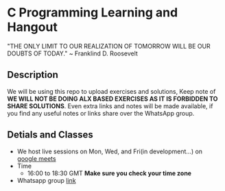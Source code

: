 # C Programming Learning and Hangout

"THE ONLY LIMIT TO OUR REALIZATION OF TOMORROW WILL BE OUR DOUBTS OF TODAY." ~ Franklind D. Roosevelt

## Description

We will be using this repo to upload exercises and solutions, Keep note of **WE WILL NOT BE DOING ALX BASED EXERCISES AS IT IS FORBIDDEN TO SHARE SOLUTIONS**.
Even extra links and notes will be made available, if you find any useful notes or links share over the WhatsApp group.

## Detials and Classes

* We host live sessions on Mon, Wed, and Fri(in development...) on [google meets](https://meet.google.com/iia-arzj-dfh)
* Time
   	- 16:00 to 18:30 GMT
**Make sure you check your time zone**
* Whatsapp group [link](https://chat.whatsapp.com/IPZAiFeg7dVCkZ1hH28pgj)


